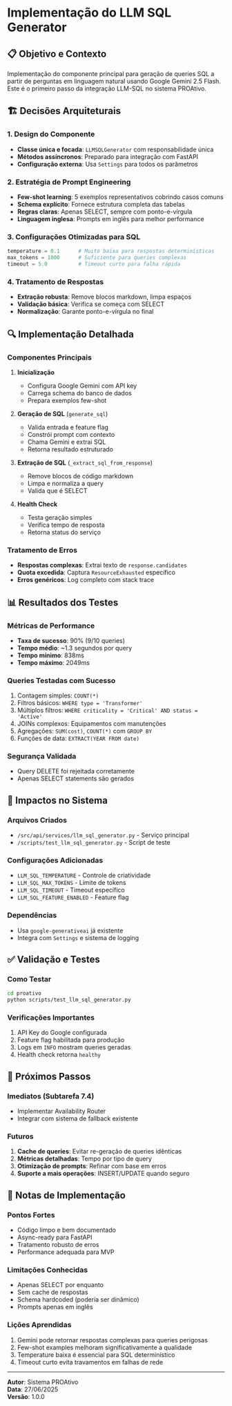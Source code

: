 # Implementação do LLM SQL Generator

## 📋 Objetivo e Contexto

Implementação do componente principal para geração de queries SQL a partir de perguntas em linguagem natural usando Google Gemini 2.5 Flash. Este é o primeiro passo da integração LLM-SQL no sistema PROAtivo.

## 🏗️ Decisões Arquiteturais

### 1. Design do Componente
- **Classe única e focada**: `LLMSQLGenerator` com responsabilidade única
- **Métodos assíncronos**: Preparado para integração com FastAPI
- **Configuração externa**: Usa `Settings` para todos os parâmetros

### 2. Estratégia de Prompt Engineering
- **Few-shot learning**: 5 exemplos representativos cobrindo casos comuns
- **Schema explícito**: Fornece estrutura completa das tabelas
- **Regras claras**: Apenas SELECT, sempre com ponto-e-vírgula
- **Linguagem inglesa**: Prompts em inglês para melhor performance

### 3. Configurações Otimizadas para SQL
```python
temperature = 0.1      # Muito baixa para respostas determinísticas
max_tokens = 1000      # Suficiente para queries complexas
timeout = 5.0          # Timeout curto para falha rápida
```

### 4. Tratamento de Respostas
- **Extração robusta**: Remove blocos markdown, limpa espaços
- **Validação básica**: Verifica se começa com SELECT
- **Normalização**: Garante ponto-e-vírgula no final

## 🔍 Implementação Detalhada

### Componentes Principais

1. **Inicialização**
   - Configura Google Gemini com API key
   - Carrega schema do banco de dados
   - Prepara exemplos few-shot

2. **Geração de SQL** (`generate_sql`)
   - Valida entrada e feature flag
   - Constrói prompt com contexto
   - Chama Gemini e extrai SQL
   - Retorna resultado estruturado

3. **Extração de SQL** (`_extract_sql_from_response`)
   - Remove blocos de código markdown
   - Limpa e normaliza a query
   - Valida que é SELECT

4. **Health Check**
   - Testa geração simples
   - Verifica tempo de resposta
   - Retorna status do serviço

### Tratamento de Erros
- **Respostas complexas**: Extrai texto de `response.candidates`
- **Quota excedida**: Captura `ResourceExhausted` específico
- **Erros genéricos**: Log completo com stack trace

## 📊 Resultados dos Testes

### Métricas de Performance
- **Taxa de sucesso**: 90% (9/10 queries)
- **Tempo médio**: ~1.3 segundos por query
- **Tempo mínimo**: 838ms
- **Tempo máximo**: 2049ms

### Queries Testadas com Sucesso
1. Contagem simples: `COUNT(*)`
2. Filtros básicos: `WHERE type = 'Transformer'`
3. Múltiplos filtros: `WHERE criticality = 'Critical' AND status = 'Active'`
4. JOINs complexos: Equipamentos com manutenções
5. Agregações: `SUM(cost)`, `COUNT(*)` com `GROUP BY`
6. Funções de data: `EXTRACT(YEAR FROM date)`

### Segurança Validada
- Query DELETE foi rejeitada corretamente
- Apenas SELECT statements são gerados

## 🚧 Impactos no Sistema

### Arquivos Criados
- `/src/api/services/llm_sql_generator.py` - Serviço principal
- `/scripts/test_llm_sql_generator.py` - Script de teste

### Configurações Adicionadas
- `LLM_SQL_TEMPERATURE` - Controle de criatividade
- `LLM_SQL_MAX_TOKENS` - Limite de tokens
- `LLM_SQL_TIMEOUT` - Timeout específico
- `LLM_SQL_FEATURE_ENABLED` - Feature flag

### Dependências
- Usa `google-generativeai` já existente
- Integra com `Settings` e sistema de logging

## ✅ Validação e Testes

### Como Testar
```bash
cd proativo
python scripts/test_llm_sql_generator.py
```

### Verificações Importantes
1. API Key do Google configurada
2. Feature flag habilitada para produção
3. Logs em `INFO` mostram queries geradas
4. Health check retorna `healthy`

## 🔮 Próximos Passos

### Imediatos (Subtarefa 7.4)
- Implementar Availability Router
- Integrar com sistema de fallback existente

### Futuros
1. **Cache de queries**: Evitar re-geração de queries idênticas
2. **Métricas detalhadas**: Tempo por tipo de query
3. **Otimização de prompts**: Refinar com base em erros
4. **Suporte a mais operações**: INSERT/UPDATE quando seguro

## 📝 Notas de Implementação

### Pontos Fortes
- Código limpo e bem documentado
- Async-ready para FastAPI
- Tratamento robusto de erros
- Performance adequada para MVP

### Limitações Conhecidas
- Apenas SELECT por enquanto
- Sem cache de respostas
- Schema hardcoded (poderia ser dinâmico)
- Prompts apenas em inglês

### Lições Aprendidas
1. Gemini pode retornar respostas complexas para queries perigosas
2. Few-shot examples melhoram significativamente a qualidade
3. Temperature baixa é essencial para SQL determinístico
4. Timeout curto evita travamentos em falhas de rede

---

**Autor**: Sistema PROAtivo  
**Data**: 27/06/2025  
**Versão**: 1.0.0 